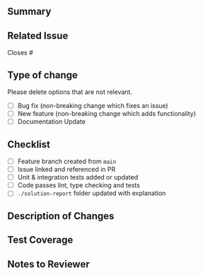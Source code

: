 ## Summary

<!-- Please include a summary of the changes and the related issue. Please also include relevant motivation and context. -->

## Related Issue

Closes #<!-- Issue number -->

## Type of change

Please delete options that are not relevant.

- [ ] Bug fix (non-breaking change which fixes an issue)
- [ ] New feature (non-breaking change which adds functionality)
- [ ] Documentation Update

## Checklist

- [ ] Feature branch created from `main`
- [ ] Issue linked and referenced in PR
- [ ] Unit & integration tests added or updated
- [ ] Code passes lint, type checking and tests
- [ ] `./solution-report` folder updated with explanation

## Description of Changes

<!-- Bullet points or short paragraphs summarizing what you did -->

## Test Coverage

<!-- List the new tests that were added and what scenarios are covered -->

## Notes to Reviewer

<!-- Anything you'd like the reviewer to focus on or consider -->
